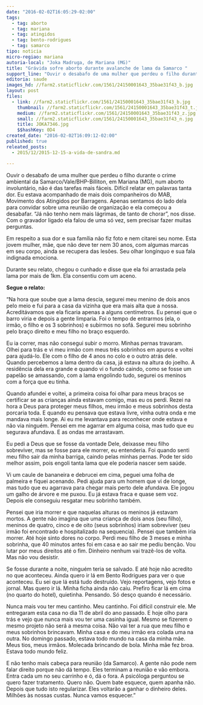 ```yaml
---
date: "2016-02-02T16:05:29-02:00"
tags:
  - tag: aborto
  - tag: mariana
  - tag: atingidos
  - tag: bento-rodrigues
  - tag: samarco
tipo: noticia
micro-regiao: mariana
autoria-local: "Joka Madruga, de Mariana (MG)"
title: "Grávida sofre aborto durante avalanche de lama da Samarco "
support_line: "Ouvir o desabafo de uma mulher que perdeu o filho durante o crime ambiental da Samarco/Vale/BHP-Billiton, em Mariana (MG), num aborto involuntário, não é das tarefas mais fáceis. "
editoria: saude
images_hd: //farm2.staticflickr.com/1561/24150001643_35bae31f43_b.jpg
layout: post
files:
  - link: //farm2.staticflickr.com/1561/24150001643_35bae31f43_b.jpg
    thumbnail: //farm2.staticflickr.com/1561/24150001643_35bae31f43_t.jpg
    medium: //farm2.staticflickr.com/1561/24150001643_35bae31f43_z.jpg
    small: //farm2.staticflickr.com/1561/24150001643_35bae31f43_n.jpg
    title: JOKA7346.jpg
    $$hashKey: 0D4
created_date: "2016-02-02T16:09:12-02:00"
published: true
releated_posts:
  - 2015/12/2015-12-15-a-vida-de-sandra.md

---
```

<p>Ouvir o desabafo de uma mulher que perdeu o filho durante o crime ambiental da Samarco/Vale/BHP-Billiton, em Mariana (MG), num aborto involunt&aacute;rio, n&atilde;o &eacute; das tarefas mais f&aacute;ceis. Dif&iacute;cil relatar em palavras tanta dor. Eu estava acompanhado de mais dois companheiros do MAB, Movimento dos Atingidos por Barragens. Apenas sentamos do lado dela para convidar sobre uma reuni&atilde;o de organiza&ccedil;&atilde;o e ela come&ccedil;ou a desabafar. &ldquo;J&aacute; n&atilde;o tenho nem mais l&aacute;grimas, de tanto de chorar&rdquo;, nos disse. Com o gravador ligado ela falou de uma s&oacute; vez, sem precisar fazer muitas perguntas.</p>

<p>Em respeito a sua dor e sua fam&iacute;lia n&atilde;o fiz foto e nem citarei seu nome. Esta jovem mulher, m&atilde;e, que n&atilde;o deve ter nem 30 anos, com algumas marcas em seu corpo, ainda se recupera das les&otilde;es. Seu olhar long&iacute;nquo e sua fala indignada emociona.</p>

<p>Durante seu relato, chegou o cunhado e disse que ela foi arrastada pela lama por mais de 1km. Ela consentiu com um aceno.</p>

<p><strong>Segue o relato:</strong></p>

<p>&ldquo;Na hora que soube que a lama descia, segurei meu menino de dois anos pelo meio e fui para a casa da vizinha que era mais alta que a nossa. Acredit&aacute;vamos que ela ficaria apenas a alguns cent&iacute;metros. Eu pensei que o barro viria e depois a gente limparia. Foi o tempo de entrarmos (ela, o irm&atilde;o, o filho e os 3 sobrinhos) e subirmos no sof&aacute;. Segurei meu sobrinho pelo bra&ccedil;o direito e meu filho no bra&ccedil;o esquerdo.</p>

<p>Eu ia correr, mas n&atilde;o consegui subir o morro. Minhas pernas travaram. Olhei para tr&aacute;s e vi meu irm&atilde;o com meus tr&ecirc;s sobrinhos em apuros e voltei para ajud&aacute;-lo. Ele com o filho de 4 anos no colo e o outro atr&aacute;s dele. Quando percebemos a lama dentro da casa, j&aacute; estava na altura do joelho. A resid&ecirc;ncia dela era grande e quando vi o fundo caindo, como se fosse um papel&atilde;o se amassando, com a lama engolindo tudo, segurei os meninos com a for&ccedil;a que eu tinha.</p>

<p>Quando afundei e voltei, a primeira coisa foi olhar para meus bra&ccedil;os se certificar se as crian&ccedil;as ainda estavam comigo, mas eu os perdi. Rezei na hora a Deus para proteger meus filhos, meu irm&atilde;o e meus sobrinhos desta porcaria toda. E quando eu pensava que estava livre, vinha outra onda e me mandava mais longe. Ai eu me levantava para reconhecer onde estava e n&atilde;o via ningu&eacute;m. Pensei em me agarrar em alguma coisa, mas tudo que eu segurava afundava. E as ondas me arrastavam.</p>

<p>Eu pedi a Deus que se fosse da vontade Dele, deixasse meu filho sobreviver, mas se fosse para ele morrer, eu entenderia. Foi quando senti meu filho sair da minha barriga, caindo pelas minhas pernas. Pode ter sido melhor assim, pois engoli tanta lama que ele poderia nascer sem sa&uacute;de.</p>

<p>Vi um caule de bananeira e debrucei em cima, peguei uma folha de palmeira e fiquei acenando. Pedi ajuda para um homem que vi de longe, mas tudo que eu agarrava para chegar mais perto dele afundava. Ele jogou um galho de &aacute;rvore e me puxou. Eu j&aacute; estava fraca e quase sem voz. Depois ele conseguiu resgatar meu sobrinho tamb&eacute;m.</p>

<p>Pensei que iria morrer e que naquelas alturas os meninos j&aacute; estavam mortos. A gente n&atilde;o imagina que uma crian&ccedil;a de dois anos (seu filho), meninos de quatro, cinco e de oito (seus sobrinhos) iriam sobreviver (seu irm&atilde;o foi encontrado e hospitalizado na sequencia). Pensei que tamb&eacute;m iria morrer. At&eacute; hoje sinto dores no corpo. Perdi meu filho de 3 meses e minha sobrinha, que 40 minutos antes foi em casa e ao sair me pediu ben&ccedil;&atilde;o. Vou lutar por meus direitos at&eacute; o fim. Dinheiro nenhum vai traz&ecirc;-los de volta. Mas n&atilde;o vou desistir.</p>

<p>Se fosse durante a noite, ningu&eacute;m teria se salvado. E at&eacute; hoje n&atilde;o acredito no que aconteceu. Ainda quero ir l&aacute; em Bento Rodrigues para ver o que aconteceu. Eu sei que l&aacute; est&aacute; tudo destru&iacute;do. Vejo reportagens, vejo fotos e jornal. Mas quero ir l&aacute;. Minha ficha ainda n&atilde;o caiu. Prefiro ficar l&aacute; em cima (no quarto do hotel), quietinha. Pensando. S&oacute; des&ccedil;o quando &eacute; necess&aacute;rio.</p>

<p>Nunca mais vou ter meu cantinho. Meu cantinho. Foi dif&iacute;cil construir ele. Me entregaram esta casa no dia 11 de abril do ano passado. E hoje olho para tr&aacute;s e vejo que nunca mais vou ter uma casinha igual. Mesmo se fizerem o mesmo projeto n&atilde;o ser&aacute; a mesma coisa. N&atilde;o vai ter a rua que meu filho e meus sobrinhos brincavam. Minha casa e do meu irm&atilde;o era colada uma na outra. No domingo passado, estava todo mundo na casa da minha m&atilde;e. Meus tios, meus irm&atilde;os. Molecada brincando de bola. Minha m&atilde;e fez broa. Estava todo mundo feliz.</p>

<p>E n&atilde;o tenho mais cabe&ccedil;a para reuni&atilde;o (da Samarco). A gente n&atilde;o pode nem falar direito porque n&atilde;o d&aacute; tempo. Eles terminam a reuni&atilde;o e v&atilde;o embora. Entra cada um no seu carrinho e &oacute;, d&aacute; o fora. A psic&oacute;loga perguntou se quero fazer tratamento. Quero n&atilde;o. Quem bate esquece, quem apanha n&atilde;o. Depois que tudo isto regularizar. Eles voltar&atilde;o a ganhar o dinheiro deles. Milh&otilde;es &agrave;s nossas custas. Nunca vamos esquecer.&rdquo;</p>
